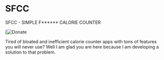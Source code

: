 # SFCC
SFCC - SIMPLE F****** CALORIE COUNTER

[![Donate](https://www.paypal.com/donate/?hosted_button_id=49FYWEP529NH6)

Tired of bloated and inefficient calorie counter apps with tons of features you will never use?
Well I am glad you are here because I am developing a solution to that problem.
